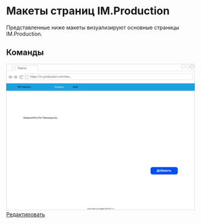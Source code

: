 # Макеты страниц IM.Production
Представленные ниже макеты визуализируют основные страницы IM.Production.

## Команды
![Diagram](Teams.svg)
[Редактировать](https://www.draw.io/?mode=github#Hyafarkin%2Fim.production%2Fmockups-folder%2Fdocs%2Fmockups%2FTeams.svg)

